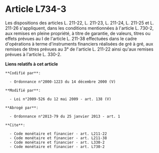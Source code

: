 # Article L734-3

Les dispositions des articles L. 211-22, L. 211-23, L. 211-24, L. 211-25 et L. 211-26 s'appliquent, dans les conditions
mentionnées à l'article L. 730-2, aux remises en pleine propriété, à titre de garantie, de valeurs, titres ou effets prévues
au I de l'article L. 211-38 effectuées dans le cadre d'opérations à terme d'instruments financiers réalisées de gré à gré,
aux remises de titres prévues au 3° de l'article L. 211-22 ainsi qu'aux remises prévues à l'article L. 330-2.

**Liens relatifs à cet article**

	**Codifié par**:

	  - Ordonnance n°2000-1223 du 14 décembre 2000 (V)

	**Modifié par**:

	  - Loi n°2009-526 du 12 mai 2009 - art. 138 (V)

	**Abrogé par**:

	  - Ordonnance n°2013-79 du 25 janvier 2013 - art. 1

	**Cite**:

	  - Code monétaire et financier - art. L211-22
	  - Code monétaire et financier - art. L211-38
	  - Code monétaire et financier - art. L330-2
	  - Code monétaire et financier - art. L730-2

